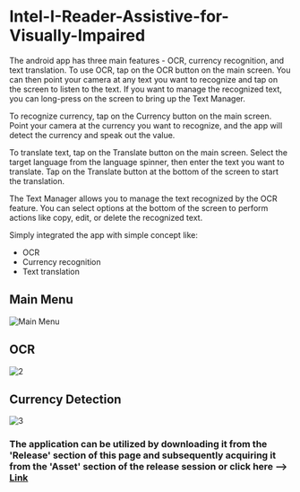 # Intel-I-Reader-Assistive-for-Visually-Impaired
The android app has three main features - OCR, currency recognition, and text translation. To use OCR, tap on the OCR button on the main screen. You can then point your camera at any text you want to recognize and tap on the screen to listen to the text. If you want to manage the recognized text, you can long-press on the screen to bring up the Text Manager.

To recognize currency, tap on the Currency button on the main screen. Point your camera at the currency you want to recognize, and the app will detect the currency and speak out the value.

To translate text, tap on the Translate button on the main screen. Select the target language from the language spinner, then enter the text you want to translate. Tap on the Translate button at the bottom of the screen to start the translation.

The Text Manager allows you to manage the text recognized by the OCR feature. You can select options at the bottom of the screen to perform actions like copy, edit, or delete the recognized text.

Simply integrated the app with simple concept like:
* OCR
* Currency recognition
* Text translation

## Main Menu
![Main Menu](https://user-images.githubusercontent.com/57263794/231133197-5bbdbdc7-56c2-4a5a-b238-d7c0c19a583a.jpg)
## OCR
![2](https://user-images.githubusercontent.com/57263794/231133215-8b22de5f-17da-4bf1-b9ef-a2c2e9282b69.jpg)
## Currency Detection
![3](https://user-images.githubusercontent.com/57263794/231133249-43efe042-bc11-4a69-a95a-df245aa38e5d.jpg)

### The application can be utilized by downloading it from the 'Release' section of this page and subsequently acquiring it from the 'Asset' section of the release session or click here --> [Link](https://github.com/Christeen-Jose/Intel-I-Reader-Assistive-for-Visually-Impaired/releases/download/v1.0.0/app-release.apk)
